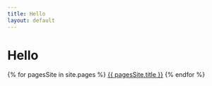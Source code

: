 ```yaml
---
title: Hello
layout: default
---
```



# Hello #


{% for pagesSite in site.pages %}
<a href="{{ pagesSite.url }}">{{ pagesSite.title }}</a>
{% endfor %}